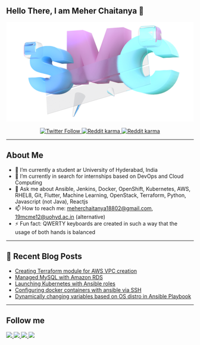 ## Hello There, I am Meher Chaitanya 👋 
<p align="center">
  <img alt="Hello There" src="https://raw.githubusercontent.com/smc181002/smc181002/master/smc_cropped.png"  />
</p>
<p align="center">
   <a href="https://twitter.com/smc181002">
     <img alt="Twitter Follow" src="https://img.shields.io/twitter/follow/smc181002?style=for-the-badge&color=09f&logo=twitter&label=@smc181002">
  </a>
   <a href="https://www.reddit.com/user/smc181002">
     <img alt="Reddit karma" src="https://img.shields.io/reddit/user-karma/combined/smc181002?style=for-the-badge">
  </a>
   <a href="https://github.com/smc181002">
     <img alt="Reddit karma" src="https://img.shields.io/github/watchers/smc181002/smc181002?label=github%20watchers&style=for-the-badge">
   </a>
</p>

---

## About Me

- 🔭 I’m currently a student ar University of Hyderabad, India
- 🌱 I’m currently in search for internships based on DevOps and Cloud Computing
- 💬 Ask me about Ansible, Jenkins, Docker, OpenShift, Kubernetes, AWS, RHEL8, Git, Flutter, Machine Learning, OpenStack, Terraform, Python, Javascript (not Java), Reactjs
- 📫 How to reach me: meherchaitanya18802@gmail.com, 19mcme12@uohyd.ac.in (alternative)
- ⚡ Fun fact: QWERTY keyboards are created in such a way that the usage of both hands is balanced 
---

## 📕 Recent Blog Posts

<!-- BLOG-POST-LIST:START -->
- [Creating Terraform module for AWS VPC creation](https://smc181002.medium.com/creating-terraform-module-for-aws-vpc-creation-fa2e5d0f3e3e?source=rss-ee5d12b9cb1a------2)
- [Managed MySQL with Amazon RDS](https://smc181002.medium.com/managed-mysql-with-amazon-rds-a56f7fab8b55?source=rss-ee5d12b9cb1a------2)
- [Launching Kubernetes with Ansible roles](https://smc181002.medium.com/launching-kubernetes-with-ansible-roles-5f53b91d8f20?source=rss-ee5d12b9cb1a------2)
- [Configuring docker containers with ansible via SSH](https://smc181002.medium.com/configuring-docker-containers-with-ansible-via-ssh-b7eb5b672b27?source=rss-ee5d12b9cb1a------2)
- [Dynamically changing variables based on OS distro in Ansible Playbook](https://smc181002.medium.com/dynamically-changing-variables-based-on-os-distro-in-ansible-playbook-6338cb4793ce?source=rss-ee5d12b9cb1a------2)
<!-- BLOG-POST-LIST:END -->

---

## Follow me
<a href="https://twitter.com/MeherCh71238001">
  <img src="https://img.icons8.com/fluent/48/000000/twitter.png"/>
</a>
<a href="https://www.linkedin.com/in/meher-chaitanya-341567193/">
  <img src="https://img.icons8.com/color/48/000000/linkedin.png"/>
</a>
<a href="https://www.instagram.com/smc181002/">  
  <img src="https://img.icons8.com/fluent/48/000000/instagram-new.png"/>
</a>
<a href="https://www.reddit.com/user/smc181002/">  
  <img src="https://img.icons8.com/color/48/000000/reddit.png"/>
</a>
